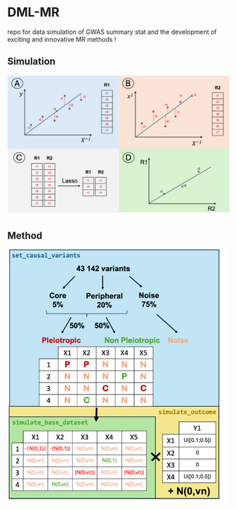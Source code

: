# DML-MR
repo for data simulation of GWAS summary stat and the development of exciting and innovative MR methods !

## Simulation 
![schema_simu](https://github.com/Marie-Verbanck-Lab/DML-MR/blob/main/schema_method.png)

## Method
![schema_simu](https://github.com/Marie-Verbanck-Lab/DML-MR/blob/main/schema_simulation.png)
